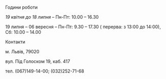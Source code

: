 Години роботи

*19 квітня до 18 липня* – Пн\-Пт: 10\.00 – 16\.30

19 липня – 06 вересня – Пн\-Пт: 9\.30 – 17\.30 \( перерва: з 13:00 до 14:00\), Сб: 10\.00 – 14\.00

Контакти

м\. Львів, 79020

вул\. Під Голоском 19, каб\. 417

тел\. \(067\)149\-14\-00; \(032\)252\-71\-68
